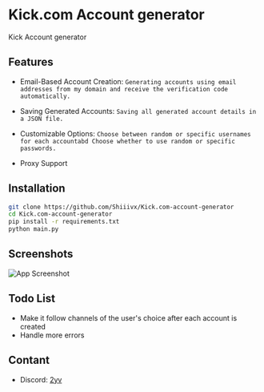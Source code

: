 
# Kick.com Account generator

Kick Account generator


## Features

- Email-Based Account Creation: `Generating accounts using email addresses from my domain and receive the verification code automatically.`

- Saving Generated Accounts: `Saving all generated account details in a JSON file.`

- Customizable Options: `Choose between random or specific usernames for each accountabd Choose whether to use random or specific passwords.`

- Proxy Support


## Installation



```bash
git clone https://github.com/Shiiivx/Kick.com-account-generator
cd Kick.com-account-generator
pip install -r requirements.txt
python main.py
```
    
## Screenshots

![App Screenshot](https://cdn.discordapp.com/attachments/1122871158342176868/1126992299222646805/image.png)


## Todo List

- Make it follow channels of the user's choice after each account is created
- Handle more errors

## Contant


- Discord: <a href="https://discord.com/users/251794521908576257">2yv</a>